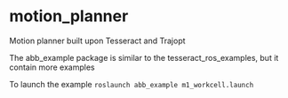 # motion_planner
Motion planner built upon Tesseract and Trajopt

The abb_example package is similar to the tesseract_ros_examples, but it contain more examples

To launch the example `roslaunch abb_example m1_workcell.launch`
